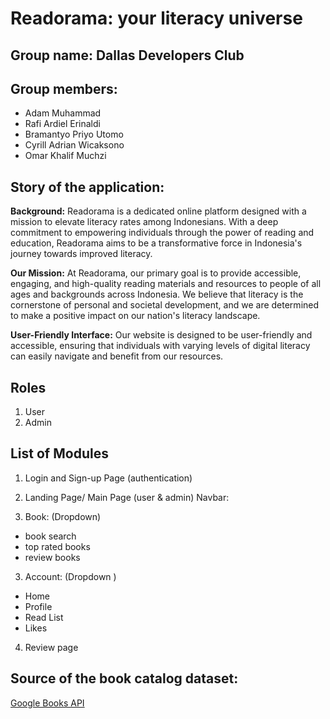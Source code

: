 # Readorama: your literacy universe
## Group name: Dallas Developers Club
## Group members:
- Adam Muhammad
- Rafi Ardiel Erinaldi
- Bramantyo Priyo Utomo
- Cyrill Adrian Wicaksono
- Omar Khalif Muchzi

## Story of the application:
**Background:**
Readorama is a dedicated online platform designed with a mission to elevate literacy rates among Indonesians. With a deep commitment to empowering individuals through the power of reading and education, Readorama aims to be a transformative force in Indonesia's journey towards improved literacy.

**Our Mission:**
At Readorama, our primary goal is to provide accessible, engaging, and high-quality reading materials and resources to people of all ages and backgrounds across Indonesia. We believe that literacy is the cornerstone of personal and societal development, and we are determined to make a positive impact on our nation's literacy landscape.

**User-Friendly Interface:**
Our website is designed to be user-friendly and accessible, ensuring that individuals with varying levels of digital literacy can easily navigate and benefit from our resources.


## Roles
1. User 
2. Admin

## List of Modules 
1. Login and Sign-up Page (authentication)


1. Landing Page/ Main Page (user & admin)
Navbar: 
2. Book: (Dropdown)
- book search
- top rated books
- review books 

3. Account: (Dropdown )
- Home 
- Profile 
- Read List
- Likes

4. Review page


## Source of the book catalog dataset:
[Google Books API](https://developers.google.com/books/)
